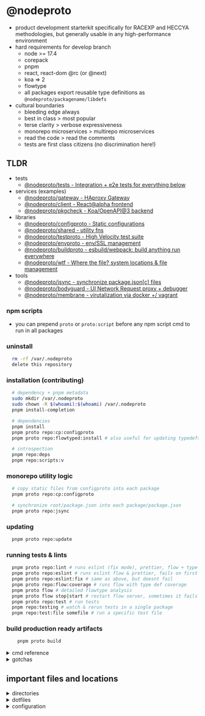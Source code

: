 # @nodeproto

- product development starterkit specifically for RACEXP and HECCYA methodologies, but generally usable in any high-performance environment
- hard requirements for develop branch
  - node >= 17.4
  - corepack
  - pnpm
  - react, react-dom @rc (or @next)
  - koa => 2
  - flowtype
  - all packages export reusable type definitions as `@nodeproto/packagename/libdefs`
- cultural boundaries
  - bleeding edge always
  - best in class > most popular
  - terse clarity > verbose expressiveness
  - monorepo microservices > multirepo microservices
  - read the code > read the comments
  - tests are first class citizens (no discrimination here!)

## TLDR

- tests
  - [@nodeproto/tests - Integration + e2e tests for everything below](tests/README.md)
- services (examples)
  - [@nodeproto/gateway - HAproxy Gateway](packages/apps/gateway/README.md)
  - [@nodeproto/client - React@alpha frontend](packages/apps/client/README.md)
  - [@nodeproto/pkgcheck - Koa/OpenAPI@3 backend](packages/apps/pkgcheck/README.md)
- libraries
  - [@nodeproto/configproto - Static configurations](packages/libraries/configproto/README.md)
  - [@nodeproto/shared - utility fns](packages/libraries/shared/README.md)
  - [@nodeproto/testproto - High Velocity test suite](packages/libraries/testproto/README.md)
  - [@nodeproto/envproto - env/SSL management](packages/libraries/envproto/README.md)
  - [@nodeproto/buildproto - esbuild/webpack: build anything run everywhere](packages/libraries/buildproto/README.md)
  - [@nodeproto/wtf - Where the file? system locations & file management](packages/libraries/wtf/README.md)
- tools
  - [@nodeproto/jsync - synchronize package.json[c] files](packages/tools/jsync/README.md)
  - [@nodeproto/bodyguard - UI Network Request proxy + debugger](packages/tools/bodyguard/README.md)
  - [@nodeproto/membrane - virutalization via docker +/ vagrant](packages/tools/membrane/README.md)

### npm scripts

- you can prepend `proto` or `proto:script` before any npm script cmd to run in all packages

### uninstall

```sh
  rm -rf /var/.nodeproto
  delete this repository
```

### installation (contributing)

```sh
  # dependency + pnpm metadata
  sudo mkdir /var/.nodeproto
  sudo chown -R $(whoami):$(whoami) /var/.nodeproto
  pnpm install-completion

  # dependencies
  pnpm install
  pnpm proto repo:cp:configproto
  pnpm proto repo:flowtyped:install # also useful for updating typedefs across dependent packages

  # introspection
  pnpm repo:deps
  pnpm repo:scripts:v
```

### monorepo utility logic

```sh
  # copy static files from configproto into each package
  pnpm proto repo:cp:configproto

  # synchronize root/package.json into each package/package.json
  pnpm proto repo:jsync

```

### updating

```sh
  pnpm proto repo:update
```

### running tests & lints

  ```sh
    pnpm proto repo:lint # runs eslint (fix mode), prettier, flow + type coverage
    pnpm proto repo:eslint # runs eslint flow & prettier, fails on first package with lint errs
    pnpm proto repo:eslint:fix # same as above, but doesnt fail
    pnpm proto repo:flow:coverage # runs flow with type def coverage
    pnpm proto flow # detailed flowtype analysis
    pnpm proto flow stop|start # restart flow server, sometimes it fails to pick up changes to deep external libdefs
    pnpm proto repo:test # run tests
    pnpm repo:testing # watch & rerun tests in a single package
    pnpm repo:test:file somefile # run a specific test file

  ```

### build production ready artifacts

```sh
    pnpm proto build

```

</details>

<details>
  <summary>cmd reference</summary>

- any pkg.json.script prefixed `repo:` or `proto` should only be modified in `root/package.json` file and synced with child packages via `pnpm proto:script repo:jsync`
  - except `shared|configproto|testproto` as these are dependencies of `jsync`
    - TODO: ^ automate that

```sh
  ########## ABOUT MONOREPO CMDS ##############
  # run cmds from root|any child directory within monorepo
  # $ pnpm proto CMD_LIST
  # ^ runs CMD_LIST in all packages; CMD_LIST is used wherever its found first across packages
  # ^^ package.json.script[CMD] > pkg/bin > pkg/node_modules/.bin > system path
  # ^^ if cmd is not found in ANY pkg, will error
  # e.g. below
  $ pnpm proto pwd # prints absolute path of each package via ultra
  $ pnpm proto repo:about # prints debug info for each package
  $ pnpm proto this:doesnt:exist # prints error as the cmd was not found in ANY packages

  # $ pnpm proto:script CMD_LIST
  # ^ same as above, but only looks in pkg.json.script
  # ^ i see this work better for cmds that modify pnpm cache, or if ultra-runner fails for some reason
  # e.g. below
  $ pnpm proto:script repo:flowtyped:install # runs package.json.script in all packages where its found

  # $ pnpm proto:bin CMD_LIST
  # ^ same as above, but only executes cmds found in the system PATH
  $ pnpm proto:bin pwd # prints the absolute path of each subpackage

  ############ CMDS YOU COULD BUT SHOULDNT ##########
  $ pnpm exec flow # generally you should run flow via eslint
  $ pnpm exec flow status|etc # generally you should run flow via eslint

  ############ AVAILABLE CMDS ##############
  ########### run within a single package
  # basic cmds (dont use with proto | proto:bin | proto:slice | etc)
  # remove the -r from a cmd to run in the current package only
  $ pnpm -r outdated # see all outdated packages
  $ pnpm -r upgrade -L # update all packages
    # ^ for packages with react, then do pnpm add react@next react-dom@next
  $ pnpm config list
  $ pnpm install # install deps of all packages (even root)
  $ pnpm repo:about # debug info
  $ pnpm repo:deps # see mono repo dependency graph
  $ pnpm repo:eslint # see lint issues for current package
  $ pnpm repo:eslint:fix # fix lint issues in current package
  $ pnpm repo:monitor # top for @nodeproto
  $ pnpm repo:scripts # see current package script names
  $ pnpm repo:scripts:v # see current package script names + CMD each runs


  #########
  # should only be run by your build script
  $ pnpm repo:cp:cjs # copy configproto/package.json into package/dist/package.json
  # ^ for setting the dist to commonjs
  $ pnpm repo:cp:configproto # copy configproto/[flow,cjs,browserslist] into package

  #########
  # useful if run with pnpm proto, e.g. pnpm proto repo:nuke
  $ pnpm repo:cp:browserslist # copy configproto/browserslistrc into package
  $ pnpm repo:cp:flow # copy configproto/.flowconfig into package
  $ pnpm repo:flowtyped:install # install flow-type defs
  $ pnpm repo:jsync # sync child package.json with root package.json
  $ pnpm repo:nuke # rm /dist & /node_modules directories
  $ pnpm repo:rm:dist # rm /dist dir
  $ pnpm repo:rm:nodemodules # remove /node_modules dir

  # useful if run with pnpm proto:script, e.g. pnpm proto:script build
  # ^ TODO: investigate why `pnpm proto` fails on these scripts
  $ pnpm proto:script build # build all packages
  $ pnpm proto:script repo:test # test all packages

  #### monorepo orchestration
  # TODO: how package.json script NAMES permit you to orchestrate tasks across subpackages
  $ pnpm proto start # localhost:7777, localhost:7777/v1
  $ pnpm proto start:client # localhost:7777, localhost:8080
  $ pnpm proto start:pkgcheck # localhost:7777/v1, localhost:3000/v1

  ##### other repo level cmds
  # TODO
  $ proto:slice
  $ pnpm proto:slice "packages/libraries/*" repo:test
  $ pnpm proto:slice "packages/apps/*" repo:test
```

</details>

<details>
  <summary> gotchas </summary>

- idiosyncrasies (there like opinions, all frameworks have them)
- where appropriate, [we follow the linux filesystem hierarchy](https://help.ubuntu.com/community/LinuxFilesystemTreeOverview#Main_directories)
- `mjs` interoperability with `cjs`
  - I could not find any solution (wtf node?) with a good developer experience, thus i settled on this custom approach based on nodejs docs
  - generally you need to enable `--experimental-specifier-resolution=node` to run `mjs` files as we dont specify an extension when importing anything
  - when we build for cjs
    - for libraries & tools
      - we copy `configproto/src/commonjs.json` to `/dist/package.json` which sets `type="commonjs"`
      - swc will convert `mjs` files to `js` files in the `dist` dir
      - and sine we dont specify the extension in the mjs files, in addition to setting `type=commonjs` in the dist dir, everything works as expected whether in commonjs land or esm land

</details>

## important files and locations

<details>
  <summary> directories </summary>

- *root/packages/apps* main applications
- *root/packages/libraries* libraries used by applications
- *root/packages/tools*
- *root/doc* various docuemntation
- *root/tests* monorepo integration & e2e tests

</details>

<details>
  <summary> dotfiles </summary>

- [editorconfig](https://editorconfig.org/)
- [gitignore](https://git-scm.com/docs/gitignore)
- [gitattributes](https://git-scm.com/docs/gitattributes)
- [npmrc](https://docs.npmjs.com/cli/v7/configuring-npm/npmrc)
- [hintrc](https://github.com/webhintio/hint/blob/main/packages/hint/docs/user-guide/configuring-webhint/summary.md)
- [eslintrc](https://eslint.org/docs/user-guide)
- [flowconfig](https://flow.org/en/docs/config/)

</details>

<details>
  <summary> configuration </summary>

- [recommended vscodium settings via sync settings extension](https://gist.github.com/noahehall/33f60c724f51bde9afa2c2a9e540d094)
  - use gist id: **33f60c724f51bde9afa2c2a9e540d094**
- *dracula themes*
  - [gnome terminal](https://draculatheme.com/gnome-terminal)
  - [gtk](https://draculatheme.com/gtk)
  - [enable via shell-extensions](https://www.omgubuntu.co.uk/2020/04/enable-full-dark-mode-in-ubuntu-20-04)
  - [and do a quick backup](https://linuxconfig.org/ubuntu-20-04-system-backup-and-restore)

</details>
